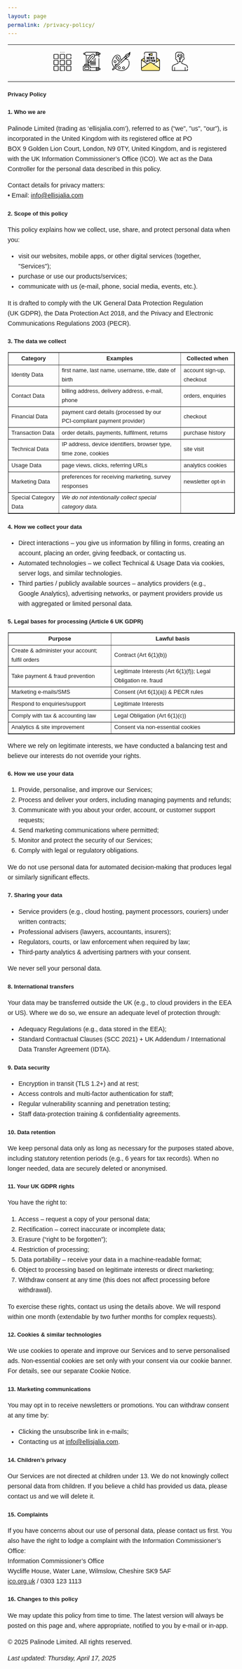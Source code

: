```yaml
---
layout: page
permalink: /privacy-policy/
---
```

<center>
<hr width="100%" size="3">
<div class="container">
        <a href="https://ellisjalia.com"><img src="/assets/icons/menu-bw.png" style="width:43px;height:43px;justify-content:center;display:inline-block;border:1px;margin: 0px 8px;padding:2px;"/></a>
        <a href="https://ellisjalia.com/essays"><img src="/assets/icons/quill-bw.png" style="width:43px;height:43px;justify-content:center;display:inline-block;border:1px;margin: 0px 8px;padding:2px;"/></a>
        <a href="https://ellisjalia.com/art"><img src="/assets/icons/paint-palette-bw.png" style="width:43px;height:43px;justify-content:center;display:inline-block;border:1px;margin: 0px 8px;padding:2px;"/></a>
        <a href="https://ellisjalia.com/newsletter"><img src="/assets/icons/newsletter.png" style="width:43px;height:43px;justify-content:center;display:inline-block;border:1px;margin: 0px 8px;padding:2px;"/></a>
        <a href="https://ellisjalia.com/about"><img src="/assets/icons/unknown-bw.png" style="width:43px;height:43px;justify-content:center;display:inline-block;border:1px;margin: 0px 8px;padding:2px;"/></a>
 </div>
  <hr width="100%" size="3">
  </center>

<head>
  <meta charset="UTF-8">
  <title>Privacy Policy</title>
</head>
<body style="font-family: Arial, sans-serif; font-size: 0.9em; line-height: 1.6;">

  <h1 style="font-size: 0.9em; margin-top: 1.5em;">Privacy Policy</h1>

  <h2 style="font-size: 0.9em; margin-top: 1.5em;">1. Who we are</h2>
  <p>Palinode Limited (trading as ‘ellisjalia.com’), referred to as (“we", "us", "our”), is incorporated in the United Kingdom with its registered office at PO BOX 9 Golden Lion Court, London, N9 0TY, United Kingdom, and is registered with the UK Information Commissioner’s Office (ICO). We act as the Data Controller for the personal data described in this policy.</p>
  <p>Contact details for privacy matters:<br>
     • Email: <a href="mailto:info@ellisjalia.com">info@ellisjalia.com</a>
  </p>

  <h2 style="font-size: 0.9em; margin-top: 1.5em;">2. Scope of this policy</h2>
  <p>This policy explains how we collect, use, share, and protect personal data when you:</p>
  <ul>
    <li>visit our websites, mobile apps, or other digital services (together, "Services");</li>
    <li>purchase or use our products/services;</li>
    <li>communicate with us (e‑mail, phone, social media, events, etc.).</li>
  </ul>
  <p>It is drafted to comply with the UK General Data Protection Regulation (UK GDPR), the Data Protection Act 2018, and the Privacy and Electronic Communications Regulations 2003 (PECR).</p>

  <h2 style="font-size: 0.9em; margin-top: 1.5em;">3. The data we collect</h2>
  <table border="1" cellpadding="8" cellspacing="0" style="font-size: 0.9em; width: 100%; margin: 1em 0;">
    <tr>
      <th>Category</th>
      <th>Examples</th>
      <th>Collected when</th>
    </tr>
    <tr>
      <td>Identity Data</td>
      <td>first name, last name, username, title, date of birth</td>
      <td>account sign‑up, checkout</td>
    </tr>
    <tr>
      <td>Contact Data</td>
      <td>billing address, delivery address, e‑mail, phone</td>
      <td>orders, enquiries</td>
    </tr>
    <tr>
      <td>Financial Data</td>
      <td>payment card details (processed by our PCI‑compliant payment provider)</td>
      <td>checkout</td>
    </tr>
    <tr>
      <td>Transaction Data</td>
      <td>order details, payments, fulfilment, returns</td>
      <td>purchase history</td>
    </tr>
    <tr>
      <td>Technical Data</td>
      <td>IP address, device identifiers, browser type, time zone, cookies</td>
      <td>site visit</td>
    </tr>
    <tr>
      <td>Usage Data</td>
      <td>page views, clicks, referring URLs</td>
      <td>analytics cookies</td>
    </tr>
    <tr>
      <td>Marketing Data</td>
      <td>preferences for receiving marketing, survey responses</td>
      <td>newsletter opt‑in</td>
    </tr>
    <tr>
      <td>Special Category Data</td>
      <td><em>We do not intentionally collect special category data.</em></td>
      <td></td>
    </tr>
  </table>

  <h2 style="font-size: 0.9em; margin-top: 1.5em;">4. How we collect your data</h2>
  <ul>
    <li>Direct interactions – you give us information by filling in forms, creating an account, placing an order, giving feedback, or contacting us.</li>
    <li>Automated technologies – we collect Technical & Usage Data via cookies, server logs, and similar technologies.</li>
    <li>Third parties / publicly available sources – analytics providers (e.g., Google Analytics), advertising networks, or payment providers provide us with aggregated or limited personal data.</li>
  </ul>

  <h2 style="font-size: 0.9em; margin-top: 1.5em;">5. Legal bases for processing (Article 6 UK GDPR)</h2>
  <table border="1" cellpadding="8" cellspacing="0" style="font-size: 0.9em; width: 100%; margin: 1em 0;">
    <tr>
      <th>Purpose</th>
      <th>Lawful basis</th>
    </tr>
    <tr>
      <td>Create & administer your account; fulfil orders</td>
      <td>Contract (Art 6(1)(b))</td>
    </tr>
    <tr>
      <td>Take payment & fraud prevention</td>
      <td>Legitimate Interests (Art 6(1)(f)); Legal Obligation re. fraud</td>
    </tr>
    <tr>
      <td>Marketing e‑mails/SMS</td>
      <td>Consent (Art 6(1)(a)) & PECR rules</td>
    </tr>
    <tr>
      <td>Respond to enquiries/support</td>
      <td>Legitimate Interests</td>
    </tr>
    <tr>
      <td>Comply with tax & accounting law</td>
      <td>Legal Obligation (Art 6(1)(c))</td>
    </tr>
    <tr>
      <td>Analytics & site improvement</td>
      <td>Consent via non‑essential cookies</td>
    </tr>
  </table>
  <p>Where we rely on legitimate interests, we have conducted a balancing test and believe our interests do not override your rights.</p>

  <h2 style="font-size: 0.9em; margin-top: 1.5em;">6. How we use your data</h2>
  <ol>
    <li>Provide, personalise, and improve our Services;</li>
    <li>Process and deliver your orders, including managing payments and refunds;</li>
    <li>Communicate with you about your order, account, or customer support requests;</li>
    <li>Send marketing communications where permitted;</li>
    <li>Monitor and protect the security of our Services;</li>
    <li>Comply with legal or regulatory obligations.</li>
  </ol>
  <p>We do not use personal data for automated decision‑making that produces legal or similarly significant effects.</p>

  <h2 style="font-size: 0.9em; margin-top: 1.5em;">7. Sharing your data</h2>
  <ul>
    <li>Service providers (e.g., cloud hosting, payment processors, couriers) under written contracts;</li>
    <li>Professional advisers (lawyers, accountants, insurers);</li>
    <li>Regulators, courts, or law enforcement when required by law;</li>
    <li>Third‑party analytics & advertising partners with your consent.</li>
  </ul>
  <p>We never sell your personal data.</p>

  <h2 style="font-size: 0.9em; margin-top: 1.5em;">8. International transfers</h2>
  <p>Your data may be transferred outside the UK (e.g., to cloud providers in the EEA or US). Where we do so, we ensure an adequate level of protection through:</p>
  <ul>
    <li>Adequacy Regulations (e.g., data stored in the EEA);</li>
    <li>Standard Contractual Clauses (SCC 2021) + UK Addendum / International Data Transfer Agreement (IDTA).</li>
  </ul>

  <h2 style="font-size: 0.9em; margin-top: 1.5em;">9. Data security</h2>
  <ul>
    <li>Encryption in transit (TLS 1.2+) and at rest;</li>
    <li>Access controls and multi‑factor authentication for staff;</li>
    <li>Regular vulnerability scanning and penetration testing;</li>
    <li>Staff data‑protection training & confidentiality agreements.</li>
  </ul>

  <h2 style="font-size: 0.9em; margin-top: 1.5em;">10. Data retention</h2>
  <p>We keep personal data only as long as necessary for the purposes stated above, including statutory retention periods (e.g., 6 years for tax records). When no longer needed, data are securely deleted or anonymised.</p>

  <h2 style="font-size: 0.9em; margin-top: 1.5em;">11. Your UK GDPR rights</h2>
  <p>You have the right to:</p>
  <ol>
    <li>Access – request a copy of your personal data;</li>
    <li>Rectification – correct inaccurate or incomplete data;</li>
    <li>Erasure (“right to be forgotten”);</li>
    <li>Restriction of processing;</li>
    <li>Data portability – receive your data in a machine-readable format;</li>
    <li>Object to processing based on legitimate interests or direct marketing;</li>
    <li>Withdraw consent at any time (this does not affect processing before withdrawal).</li>
  </ol>
  <p>To exercise these rights, contact us using the details above. We will respond within one month (extendable by two further months for complex requests).</p>

  <h2 style="font-size: 0.9em; margin-top: 1.5em;">12. Cookies & similar technologies</h2>
  <p>We use cookies to operate and improve our Services and to serve personalised ads. Non‑essential cookies are set only with your consent via our cookie banner. For details, see our separate Cookie Notice.</p>

  <h2 style="font-size: 0.9em; margin-top: 1.5em;">13. Marketing communications</h2>
  <p>You may opt in to receive newsletters or promotions. You can withdraw consent at any time by:</p>
  <ul>
    <li>Clicking the unsubscribe link in e‑mails;</li>
    <li>Contacting us at <a href="mailto:info@ellisjalia.com">info@ellisjalia.com</a>.</li>
  </ul>

  <h2 style="font-size: 0.9em; margin-top: 1.5em;">14. Children’s privacy</h2>
  <p>Our Services are not directed at children under 13. We do not knowingly collect personal data from children. If you believe a child has provided us data, please contact us and we will delete it.</p>

  <h2 style="font-size: 0.9em; margin-top: 1.5em;">15. Complaints</h2>
  <p>If you have concerns about our use of personal data, please contact us first. You also have the right to lodge a complaint with the Information Commissioner’s Office:<br>
     Information Commissioner’s Office<br>
     Wycliffe House, Water Lane, Wilmslow, Cheshire SK9 5AF<br>
     <a href="https://ico.org.uk">ico.org.uk</a> / 0303 123 1113
  </p>

  <h2 style="font-size: 0.9em; margin-top: 1.5em;">16. Changes to this policy</h2>
  <p>We may update this policy from time to time. The latest version will always be posted on this page and, where appropriate, notified to you by e‑mail or in‑app.</p>

  <p>&copy; 2025 Palinode Limited. All rights reserved.</p>

  <p><em>Last updated: Thursday, April 17, 2025</em></p>

</body>
</html>


